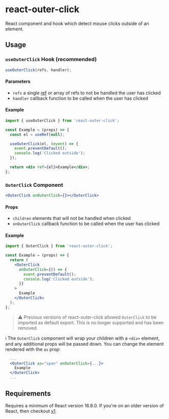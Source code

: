 # react-outer-click

React component and hook which detect mouse clicks outside of an element.

## Usage

### `useOuterClick` Hook (recommended)

```jsx
useOuterClick(refs, handler);
```

#### Parameters

- `refs` a single [ref](https://reactjs.org/docs/hooks-reference.html#useref) or array of refs to not be handled the user has clicked
- `handler` callback function to be called when the user has clicked

#### Example

```jsx
import { useOuterClick } from 'react-outer-click';

const Example = (props) => {
  const el = useRef(null);

  useOuterClick(el, (event) => {
    event.preventDefault();
    console.log('Clicked outside');
  });

  return <div ref={el}>Example</div>;
};
```

### `OuterClick` Component

```jsx
<OuterClick onOuterClick={}></OuterClick>
```

#### Props

- `children` elements that will not be handled when clicked
- `onOuterClick` callback function to be called when the user has clicked

#### Example

```jsx
import { OuterClick } from 'react-outer-click';

const Example = (props) => {
  return (
    <OuterClick
      onOuterClick={() => {
        event.preventDefault();
        console.log('Clicked outside');
      }}
    >
      Example
    </OuterClick>
  );
};
```

> :warning: Previous versions of react-outer-click allowed `OuterClick` to be imported as default export. This is no longer supported and has been removed.

:information_source: The `OuterClick` component will wrap your children with a `<div>` element, and any additional props will be passed down. You can change the element rendered with the `as` prop:

```jsx
  ...
  <OuterClick as="span" onOuterClick={...}>
    Example
  </OuterClick>
  ...
```

## Requirements

Requires a minimum of React version 16.8.0. If you're on an older version of React, then checkout [v1](https://github.com/jacobbuck/react-outer-click/tree/v1).
